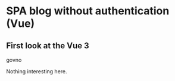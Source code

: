 # SPA blog without authentication (Vue)

## First look at the Vue 3

govno

Nothing interesting here.
